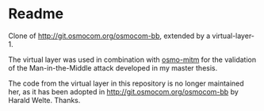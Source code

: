 # Readme

Clone of <http://git.osmocom.org/osmocom-bb>, extended by a virtual-layer-1.

The virtual layer was used in combination with [osmo-mitm](https://github.com/BastusIII/osmo-mitm) for the validation of the Man-in-the-Middle attack developed in my master thesis.

The code from the virtual layer in this repository is no longer maintained her, as it has been adopted in <http://git.osmocom.org/osmocom-bb> by Harald Welte. Thanks.
